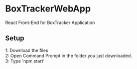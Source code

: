 # BoxTrackerWebApp
React Front-End for BoxTracker Application  
## Setup
1: Download the files  
2: Open Command Prompt in the folder you just downloaded.  
3: Type 'npm start'  
